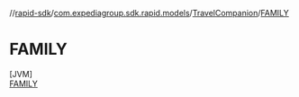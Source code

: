//[rapid-sdk](../../../../index.md)/[com.expediagroup.sdk.rapid.models](../../index.md)/[TravelCompanion](../index.md)/[FAMILY](index.md)

# FAMILY

[JVM]\
[FAMILY](index.md)
